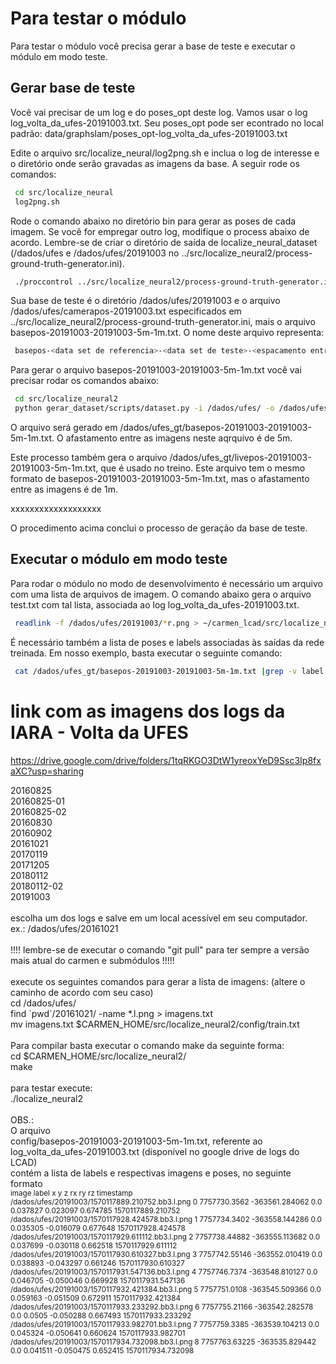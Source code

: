 # Para testar o módulo

Para testar o módulo você precisa gerar a base de teste e executar o módulo em modo teste.

## Gerar base de teste

Você vai precisar de um log e do poses_opt deste log. Vamos usar o log log_volta_da_ufes-20191003.txt. Seu poses_opt pode
ser econtrado no local padrão: data/graphslam/poses_opt-log_volta_da_ufes-20191003.txt

Edite o arquivo src/localize_neural/log2png.sh e inclua o log de interesse e o diretório onde serão
gravadas as imagens da base. A seguir rode os comandos:

```bash
 cd src/localize_neural
 log2png.sh
```

Rode o comando abaixo no diretório bin para gerar as poses de cada imagem. Se você for empregar outro log, modifique o 
process abaixo de acordo. Lembre-se de criar o diretório de saída de localize_neural_dataset (/dados/ufes e /dados/ufes/20191003 no 
../src/localize_neural2/process-ground-truth-generator.ini).

```bash
 ./proccontrol ../src/localize_neural2/process-ground-truth-generator.ini
```

Sua base de teste é o diretório /dados/ufes/20191003 e o arquivo /dados/ufes/camerapos-20191003.txt especificados em 
../src/localize_neural2/process-ground-truth-generator.ini, mais o arquivo basepos-20191003-20191003-5m-1m.txt.
O nome deste arquivo representa:

```bash
 basepos-<data set de referencia>-<data set de teste>-<espacamento entre os key frames do data set de referencia>-<espacamento estre as imagens no data set de teste>.txt.
```

Para gerar o arquivo basepos-20191003-20191003-5m-1m.txt você vai precisar rodar os comandos abaixo:

```bash
 cd src/localize_neural2
 python gerar_dataset/scripts/dataset.py -i /dados/ufes/ -o /dados/ufes_gt/ -b 5 -l 1
```

O arquivo será gerado em /dados/ufes_gt/basepos-20191003-20191003-5m-1m.txt. O afastamento entre as imagens neste
aqrquivo é de 5m.

Este processo também gera o arquivo /dados/ufes_gt/livepos-20191003-20191003-5m-1m.txt, que é usado no treino.
Este arquivo tem o mesmo formato de basepos-20191003-20191003-5m-1m.txt, mas o afastamento entre as imagens
é de 1m.


xxxxxxxxxxxxxxxxxxx

O procedimento acima conclui o processo de geração da base de teste.


## Executar o módulo em modo teste

Para rodar o módulo no modo de desenvolvimento é necessário um arquivo com uma lista de arquivos de imagem.
O comando abaixo gera o arquivo test.txt com tal lista, associada ao log log_volta_da_ufes-20191003.txt.

```bash
 readlink -f /dados/ufes/20191003/*r.png > ~/carmen_lcad/src/localize_neural2/config/test.txt
```

É necessário também a lista de poses e labels associadas às saídas da rede treinada. Em nosso exemplo, basta executar o seguinte comando:

```bash
 cat /dados/ufes_gt/basepos-20191003-20191003-5m-1m.txt |grep -v label| awk '{print "$3" "$4" "$8 }' > config/poses_and_labels.txt
```

# link com as imagens dos logs da IARA - Volta da UFES

https://drive.google.com/drive/folders/1tqRKGO3DtW1yreoxYeD9Ssc3Ip8fxaXC?usp=sharing

20160825<br>
20160825-01<br>
20160825-02<br>
20160830<br>
20160902<br>
20161021<br>
20170119<br>
20171205<br>
20180112<br>
20180112-02<br>
20191003<br>
<br>
escolha um dos logs e salve em um local acessível em seu computador.<br>
ex.:  /dados/ufes/20161021<br>
<br>
!!!! lembre-se de executar o comando "git pull" para ter sempre a versão mais atual do carmen e submódulos !!!!!<br>
<br>
execute os seguintes comandos para gerar a lista de imagens: (altere o caminho de acordo com seu caso)<br>
cd /dados/ufes/<br>
find \`pwd\`/20161021/ -name \*.l.png > imagens.txt<br>
mv imagens.txt $CARMEN_HOME/src/localize_neural2/config/train.txt<br>
<br>
Para compilar basta executar o comando make da seguinte forma:<br>
cd $CARMEN_HOME/src/localize_neural2/<br>
make<br>
<br>
para testar execute:<br>
./localize_neural2<br>
<br>
OBS.: <br>
O arquivo <br>
config/basepos-20191003-20191003-5m-1m.txt, referente ao log_volta_da_ufes-20191003.txt (disponível no google drive de logs do LCAD)<br>
contém a lista de labels e respectivas imagens e poses, no seguinte formato<br>
<sub>image label x y z rx ry rz timestamp<br>
/dados/ufes/20191003/1570117889.210752.bb3.l.png 0 7757730.3562 -363561.284062 0.0 0.037827 0.023097 0.674785 1570117889.210752<br>
/dados/ufes/20191003/1570117928.424578.bb3.l.png 1 7757734.3402 -363558.144286 0.0 0.035305 -0.016079 0.677648 1570117928.424578<br>
/dados/ufes/20191003/1570117929.611112.bb3.l.png 2 7757738.44882 -363555.113682 0.0 0.037699 -0.030118 0.662518 1570117929.611112<br>
/dados/ufes/20191003/1570117930.610327.bb3.l.png 3 7757742.55146 -363552.010419 0.0 0.038893 -0.043297 0.661246 1570117930.610327<br>
/dados/ufes/20191003/1570117931.547136.bb3.l.png 4 7757746.7374 -363548.810127 0.0 0.046705 -0.050046 0.669928 1570117931.547136<br>
/dados/ufes/20191003/1570117932.421384.bb3.l.png 5 7757751.0108 -363545.509366 0.0 0.059163 -0.051509 0.672911 1570117932.421384<br>
/dados/ufes/20191003/1570117933.233292.bb3.l.png 6 7757755.21166 -363542.282578 0.0 0.0505 -0.050288 0.667493 1570117933.233292<br>
/dados/ufes/20191003/1570117933.982701.bb3.l.png 7 7757759.3385 -363539.104213 0.0 0.045324 -0.050641 0.660624 1570117933.982701<br>
/dados/ufes/20191003/1570117934.732098.bb3.l.png 8 7757763.63225 -363535.829442 0.0 0.041511 -0.050475 0.652415 1570117934.732098<br>
</sub>
